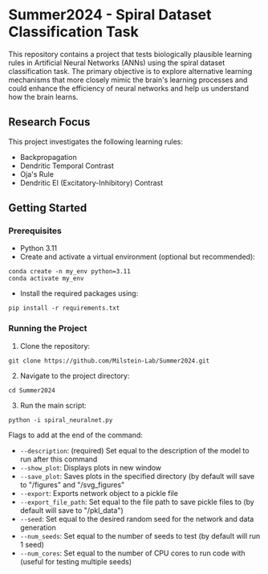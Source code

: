 # Summer2024 - Spiral Dataset Classification Task

This repository contains a project that tests biologically plausible learning rules in Artificial Neural Networks (ANNs) using the spiral dataset classification task. The primary objective is to explore alternative learning mechanisms that more closely mimic the brain's learning processes and could enhance the efficiency of neural networks and help us understand how the brain learns.

## Research Focus

This project investigates the following learning rules:

* Backpropagation
* Dendritic Temporal Contrast
* Oja's Rule
* Dendritic EI (Excitatory-Inhibitory) Contrast

## Getting Started

### Prerequisites

* Python 3.11
* Create and activate a virtual environment (optional but recommended):
```
conda create -n my_env python=3.11
conda activate my_env
```
* Install the required packages using:
```
pip install -r requirements.txt
```

### Running the Project

1. Clone the repository:
```
git clone https://github.com/Milstein-Lab/Summer2024.git
```

2. Navigate to the project directory:
```
cd Summer2024
```

3. Run the main script:
```
python -i spiral_neuralnet.py
```

Flags to add at the end of the command:
* ```--description```: (required) Set equal to the description of the model to run after this command
* ```--show_plot```: Displays plots in new window
* ```--save_plot```: Saves plots in the specified directory (by default will save to "/figures" and "/svg_figures"
* ```--export```: Exports network object to a pickle file
* ```--export_file_path```: Set equal to the file path to save pickle files to (by default will save to "/pkl_data")
* ```--seed```: Set equal to the desired random seed for the network and data generation
* ```--num_seeds```: Set equal to the number of seeds to test (by default will run 1 seed)
* ```--num_cores```: Set equal to the number of CPU cores to run code with (useful for testing multiple seeds)

